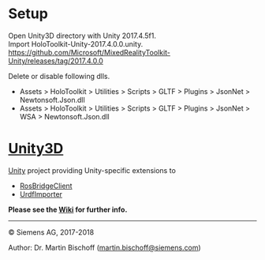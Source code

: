 # Setup 
Open Unity3D directory with Unity 2017.4.5f1.  
Import HoloToolkit-Unity-2017.4.0.0.unity.  
https://github.com/Microsoft/MixedRealityToolkit-Unity/releases/tag/2017.4.0.0

Delete or disable following dlls.  
- Assets > HoloToolkit > Utilities > Scripts > GLTF > Plugins > JsonNet > Newtonsoft.Json.dll
- Assets > HoloToolkit > Utilities > Scripts > GLTF > Plugins > JsonNet > WSA > Newtonsoft.Json.dll

# [Unity3D](https://github.com/siemens/ros-sharp/tree/master/Unity3D) #
[Unity](https://unity3d.com/) project providing Unity-specific extensions to
* [RosBridgeClient](https://github.com/siemens/ros-sharp/tree/master/RosBridgeClient)
* [UrdfImporter](https://github.com/siemens/ros-sharp/tree/master/UrdfImporter)

__Please see the [Wiki](https://github.com/siemens/ros-sharp/wiki) for further info.__

---

© Siemens AG, 2017-2018

Author: Dr. Martin Bischoff (martin.bischoff@siemens.com)

